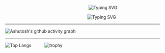 &nbsp;&nbsp;&nbsp;&nbsp;&nbsp;&nbsp;&nbsp;&nbsp;&nbsp;&nbsp;&nbsp;&nbsp;&nbsp;&nbsp;&nbsp;&nbsp;&nbsp;&nbsp;&nbsp;&nbsp;&nbsp;&nbsp;&nbsp;&nbsp;&nbsp;&nbsp;&nbsp;&nbsp;&nbsp;&nbsp;&nbsp;&nbsp;&nbsp;&nbsp;&nbsp;&nbsp;&nbsp;&nbsp;&nbsp;&nbsp;&nbsp;&nbsp;&nbsp;&nbsp;&nbsp;&nbsp;&nbsp;&nbsp;&nbsp;&nbsp;&nbsp;&nbsp;&nbsp;&nbsp;&nbsp;&nbsp;&nbsp;&nbsp;&nbsp;&nbsp;&nbsp;&nbsp;&nbsp;&nbsp;&nbsp;&nbsp;&nbsp;&nbsp;&nbsp;![Typing SVG](https://readme-typing-svg.demolab.com?font=Fira+Code&weight=900&size=42&duration=2500&pause=1000&color=41B682&vCenter=true&repeat=false&width=447&lines=Hi!+I'm+Maxim)

&nbsp;&nbsp;&nbsp;&nbsp;&nbsp;&nbsp;&nbsp;&nbsp;&nbsp;&nbsp;&nbsp;&nbsp;&nbsp;&nbsp;&nbsp;&nbsp;&nbsp;&nbsp;&nbsp;&nbsp;&nbsp;&nbsp;&nbsp;&nbsp;&nbsp;&nbsp;&nbsp;&nbsp;&nbsp;&nbsp;&nbsp;&nbsp;&nbsp;&nbsp;&nbsp;&nbsp;&nbsp;&nbsp;&nbsp;&nbsp;&nbsp;&nbsp;&nbsp;&nbsp;&nbsp;&nbsp;&nbsp;&nbsp;&nbsp;&nbsp;&nbsp;&nbsp;&nbsp;&nbsp;&nbsp;&nbsp;&nbsp;&nbsp;&nbsp;&nbsp;&nbsp;&nbsp;&nbsp;&nbsp;&nbsp;&nbsp;&nbsp;&nbsp;![Typing SVG](https://readme-typing-svg.demolab.com?font=Fira+Code&weight=900&size=34&pause=1000&color=41B682&vCenter=true&width=447&lines=Fullstack+Developer+;AI%2FML+Engineer+;Coding+Enjoyer)

----
![Ashutosh's github activity graph](https://github-readme-activity-graph.vercel.app/graph?username=SomeMedic&theme=vue)

-----

![Top Langs](https://github-readme-stats.vercel.app/api/top-langs/?username=SomeMedic&theme=vue-dark&hide=dart,cmake&langs_count=10&layout=compact&size_weight=0.5&count_weight=0.5)&nbsp;&nbsp;&nbsp;&nbsp;&nbsp;&nbsp;&nbsp;&nbsp;&nbsp;&nbsp;&nbsp;![trophy](https://github-profile-trophy.vercel.app/?username=SomeMedic&theme=onedark&no-frame=true&column=4)
